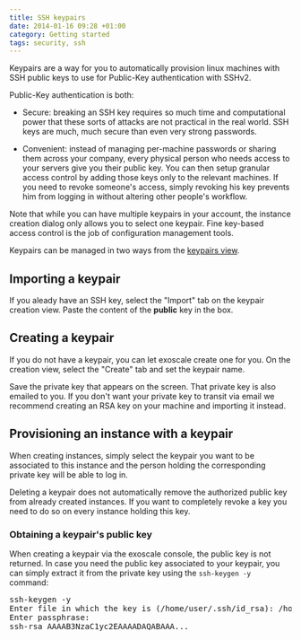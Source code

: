 ```yaml
---
title: SSH keypairs
date: 2014-01-16 09:28 +01:00
category: Getting started
tags: security, ssh
---
```

Keypairs are a way for you to automatically provision linux machines with SSH
public keys to use for Public-Key authentication with SSHv2.

Public-Key authentication is both:

* Secure: breaking an SSH key requires so much time and computational power
  that these sorts of attacks are not practical in the real world. SSH keys
  are much, much secure than even very strong passwords.

* Convenient: instead of managing per-machine passwords or sharing them across
  your company, every physical person who needs access to your servers give
  you their public key. You can then setup granular access control by adding
  those keys only to the relevant machines. If you need to revoke someone's
  access, simply revoking his key prevents him from logging in without
  altering other people's workflow.

Note that while you can have multiple keypairs in your account, the
instance creation dialog only allows you to select one keypair. Fine key-based
access control is the job of configuration management tools.

Keypairs can be managed in two ways from the [keypairs view](https://portal.exoscale.ch/compute/keypairs).

## Importing a keypair

If you aleady have an SSH key, select the "Import" tab on the keypair creation
view. Paste the content of the **public** key in the box.

## Creating a keypair

If you do not have a keypair, you can let exoscale create one for you. On the
creation view, select the "Create" tab and set the keypair name.

Save the private key that appears on the screen. That private key is also
emailed to you. If you don't want your private key to transit via email we
recommend creating an RSA key on your machine and importing it instead.

## Provisioning an instance with a keypair

When creating instances, simply select the keypair you want to be associated
to this instance and the person holding the corresponding private key will be
able to log in.

Deleting a keypair does not automatically remove the authorized public key
from already created instances. If you want to completely revoke a key you
need to do so on every instance holding this key.

### Obtaining a keypair's public key

When creating a keypair via the exoscale console, the public key is not
returned. In case you need the public key associated to your keypair, you can
simply extract it from the private key using the `ssh-keygen -y` command:

<pre>
ssh-keygen -y
Enter file in which the key is (/home/user/.ssh/id_rsa): /home/user/exoscale-keypair
Enter passphrase:
ssh-rsa AAAAB3NzaC1yc2EAAAADAQABAAA...
</pre>
